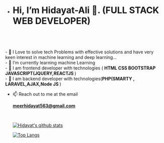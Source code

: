 - <h1>Hi, I’m Hidayat-Ali 👋.   (FULL STACK WEB DEVELOPER)<h1>
  



<br/>


<br/>
- 👀 I Love to solve tech Problems with effective solutions and have very keen interest in  machine learning and deep learning...</br>
- 🌱 I’m currently learning machine Learning </br>
- 💞️ I am frontend developer with technologies ( <b>HTML CSS BOOTSTRAP JAVASCRIPT(JQUERY,REACTJS </b>) </br>
-  💞️ I am backend developer with technologies(<b>PHP(SMARTY , LARAVEL,AJAX,Node JS </b>) 

  



- <p>📫 Reach out to me at the email  <p> <a href="mailto:meerhidayat563@gmail.com"><b>meerhidayat563@gmail.com </b></a> </p>
  </br>

  
  
  
  
  [![Hidayat's github stats](https://github-readme-stats.vercel.app/api?username=Hidayat-Ali&count_private=true&show_icons=true&theme=radical&hide_rank=false)](https://github.com/Hidayat-Ali)
  
  
  [![Top Langs](https://github-readme-stats.vercel.app/api/top-langs/?username=Hidayat-Ali)](https://github.com/Hidayat-Ali)
  
  
 
  
  
  

